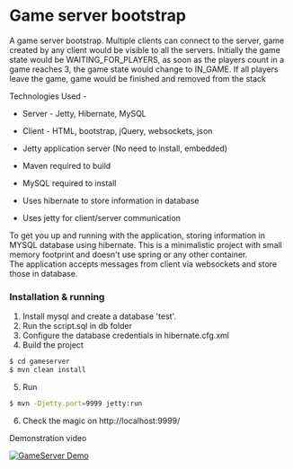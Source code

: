 # Game server bootstrap

A game server bootstrap. 
Multiple clients can connect to the server, game created by any client would be visible to all the servers. Initially the game state would be WAITING_FOR_PLAYERS, as soon as the players count in a game reaches 3, the game state would change to IN_GAME. If all players leave the game, game would be finished and removed from the stack

Technologies Used - 
 - Server - Jetty, Hibernate, MySQL
 - Client - HTML, bootstrap, jQuery, websockets, json

  - Jetty application server (No need to install, embedded)
  - Maven required to build
  - MySQL required to install
  - Uses hibernate to store information in database
  - Uses jetty for client/server communication


To get you up and running with the application, storing information in MYSQL database using hibernate. This is a minimalistic project with small memory footprint and doesn't use spring or any other container.    
The application accepts messages from client via websockets and store those in database.   


### Installation & running
1. Install mysql and create a database 'test'. 
2. Run the script.sql in db folder
3. Configure the database credentials in hibernate.cfg.xml
4. Build the project
```sh
$ cd gameserver
$ mvn clean install
```
5. Run 
```sh
$ mvn -Djetty.port=9999 jetty:run 
```
6. Check the magic on http://localhost:9999/

Demonstration video 

[![GameServer Demo](http://img.youtube.com/vi/kf7m1-Skm1I/0.jpg)](http://www.youtube.com/watch?v=kf7m1-Skm1I "GameServer demo")


